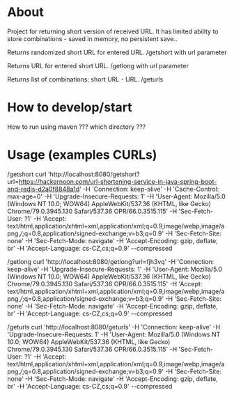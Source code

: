 # About
Project for returning short version of received URL. It has limited ability to store combinations - saved in memory, no persistent save..

Returns randomized short URL for entered URL.
/getshort with url parameter

Returns URL for entered short URL.
/getlong with url parameter

Returns list of combinations: short URL - URL.
/geturls


# How to develop/start

How to run using maven ??? which directory ???



# Usage (examples CURLs)

/getshort
curl 'http://localhost:8080/getshort?url=https://hackernoon.com/url-shortening-service-in-java-spring-boot-and-redis-d2a0f8848a1d' -H 'Connection: keep-alive' -H 'Cache-Control: max-age=0' -H 'Upgrade-Insecure-Requests: 1' -H 'User-Agent: Mozilla/5.0 (Windows NT 10.0; WOW64) AppleWebKit/537.36 (KHTML, like Gecko) Chrome/79.0.3945.130 Safari/537.36 OPR/66.0.3515.115' -H 'Sec-Fetch-User: ?1' -H 'Accept: text/html,application/xhtml+xml,application/xml;q=0.9,image/webp,image/apng,*/*;q=0.8,application/signed-exchange;v=b3;q=0.9' -H 'Sec-Fetch-Site: none' -H 'Sec-Fetch-Mode: navigate' -H 'Accept-Encoding: gzip, deflate, br' -H 'Accept-Language: cs-CZ,cs;q=0.9' --compressed

/getlong
curl 'http://localhost:8080/getlong?url=fjh3vq' -H 'Connection: keep-alive' -H 'Upgrade-Insecure-Requests: 1' -H 'User-Agent: Mozilla/5.0 (Windows NT 10.0; WOW64) AppleWebKit/537.36 (KHTML, like Gecko) Chrome/79.0.3945.130 Safari/537.36 OPR/66.0.3515.115' -H 'Accept: text/html,application/xhtml+xml,application/xml;q=0.9,image/webp,image/apng,*/*;q=0.8,application/signed-exchange;v=b3;q=0.9' -H 'Sec-Fetch-Site: none' -H 'Sec-Fetch-Mode: navigate' -H 'Accept-Encoding: gzip, deflate, br' -H 'Accept-Language: cs-CZ,cs;q=0.9' --compressed

/geturls
curl 'http://localhost:8080/geturls' -H 'Connection: keep-alive' -H 'Upgrade-Insecure-Requests: 1' -H 'User-Agent: Mozilla/5.0 (Windows NT 10.0; WOW64) AppleWebKit/537.36 (KHTML, like Gecko) Chrome/79.0.3945.130 Safari/537.36 OPR/66.0.3515.115' -H 'Sec-Fetch-User: ?1' -H 'Accept: text/html,application/xhtml+xml,application/xml;q=0.9,image/webp,image/apng,*/*;q=0.8,application/signed-exchange;v=b3;q=0.9' -H 'Sec-Fetch-Site: none' -H 'Sec-Fetch-Mode: navigate' -H 'Accept-Encoding: gzip, deflate, br' -H 'Accept-Language: cs-CZ,cs;q=0.9' --compressed
